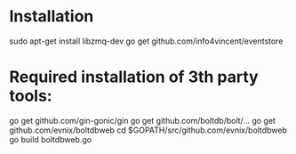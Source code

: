# Installation
sudo apt-get install libzmq-dev
go get github.com/info4vincent/eventstore

# Required installation of 3th party tools:
go get github.com/gin-gonic/gin
go get github.com/boltdb/bolt/...
go get github.com/evnix/boltdbweb
cd $GOPATH/src/github.com/evnix/boltdbweb
go build boltdbweb.go

